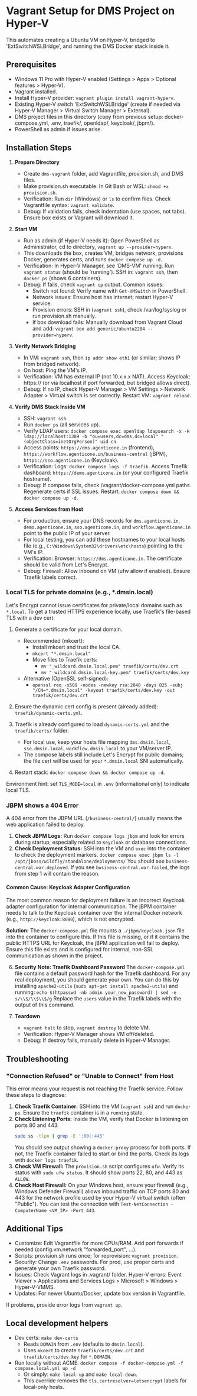 # Vagrant Setup for DMS Project on Hyper-V

This automates creating a Ubuntu VM on Hyper-V, bridged to 'ExtSwitchWSLBridge', and running the DMS Docker stack inside it.

## Prerequisites
- Windows 11 Pro with Hyper-V enabled (Settings > Apps > Optional features > Hyper-V).
- Vagrant installed[](https://www.vagrantup.com/downloads).
- Install Hyper-V provider: `vagrant plugin install vagrant-hyperv`.
- Existing Hyper-V switch 'ExtSwitchWSLBridge' (create if needed via Hyper-V Manager > Virtual Switch Manager > External).
- DMS project files in this directory (copy from previous setup: docker-compose.yml, .env, traefik/, openldap/, keycloak/, jbpm/).
- PowerShell as admin if issues arise.

## Installation Steps

1. **Prepare Directory**
   - Create `dms-vagrant` folder, add Vagrantfile, provision.sh, and DMS files.
   - Make provision.sh executable: In Git Bash or WSL: `chmod +x provision.sh`.
   - Verification: Run `dir` (Windows) or `ls` to confirm files. Check Vagrantfile syntax: `vagrant validate`.
   - Debug: If validation fails, check indentation (use spaces, not tabs). Ensure box exists or Vagrant will download it.

2. **Start VM**
   - Run as admin (if Hyper-V needs it): Open PowerShell as Administrator, cd to directory, `vagrant up --provider=hyperv`.
   - This downloads the box, creates VM, bridges network, provisions Docker, generates certs, and runs `docker compose up -d`.
   - Verification: In Hyper-V Manager, see 'DMS-VM' running. Run `vagrant status` (should be 'running'). SSH in: `vagrant ssh`, then `docker ps` (shows 6 containers).
   - Debug: If fails, check `vagrant up` output. Common issues:
     - Switch not found: Verify name with `Get-VMSwitch` in PowerShell.
     - Network issues: Ensure host has internet; restart Hyper-V service.
     - Provision errors: SSH in (`vagrant ssh`), check /var/log/syslog or run provision.sh manually.
     - If box download fails: Manually download from Vagrant Cloud and add: `vagrant box add generic/ubuntu2204 --provider=hyperv`.

3. **Verify Network Bridging**
   - In VM: `vagrant ssh`, then `ip addr show eth1` (or similar; shows IP from bridged network).
   - On host: Ping the VM's IP.
   - Verification: VM has external IP (not 10.x.x.x NAT). Access Keycloak: https://<vm-ip> (or via localhost if port forwarded, but bridged allows direct).
   - Debug: If no IP, check Hyper-V Manager > VM Settings > Network Adapter > Virtual switch is set correctly. Restart VM: `vagrant reload`.

4. **Verify DMS Stack Inside VM**
   - SSH: `vagrant ssh`.
   - Run `docker ps` (all services up).
   - Verify LDAP users: `docker compose exec openldap ldapsearch -x -H ldap://localhost:1389 -b "ou=users,dc=dms,dc=local" "(objectClass=inetOrgPerson)" uid cn`
   - Access points: `https://dms.agenticone.in` (frontend), `https://workflow.agenticone.in/business-central` (jBPM), `https://sso.agenticone.in` (Keycloak).
   - Verification: Logs: `docker compose logs -f traefik`. Access Traefik dashboard: `https://demo.agenticone.in` (or your configured Traefik hostname).
   - Debug: If compose fails, check /vagrant/docker-compose.yml paths. Regenerate certs if SSL issues. Restart: `docker compose down && docker compose up -d`.

5. **Access Services from Host**
   - For production, ensure your DNS records for `dms.agenticone.in`, `demo.agenticone.in`, `sso.agenticone.in`, and `workflow.agenticone.in` point to the public IP of your server.
   - For local testing, you can add these hostnames to your local hosts file (e.g., `C:\Windows\System32\drivers\etc\hosts`) pointing to the VM's IP.
   - Verification: Browser: `https://dms.agenticone.in`. The certificate should be valid from Let's Encrypt.
   - Debug: Firewall: Allow inbound on VM (ufw allow if enabled). Ensure Traefik labels correct.

### Local TLS for private domains (e.g., *.dmsin.local)

Let's Encrypt cannot issue certificates for private/local domains such as `*.local`.
To get a trusted HTTPS experience locally, use Traefik's file-based TLS with a dev cert:

1. Generate a certificate for your local domain.
   - Recommended (mkcert):
     - Install mkcert and trust the local CA.
     - `mkcert "*.dmsin.local"`
     - Move files to Traefik certs:
       - `mv "_wildcard.dmsin.local.pem" traefik/certs/dev.crt`
       - `mv "_wildcard.dmsin.local-key.pem" traefik/certs/dev.key`
   - Alternative (OpenSSL self-signed):
     - `openssl req -x509 -nodes -newkey rsa:2048 -days 825 -subj "/CN=*.dmsin.local" -keyout traefik/certs/dev.key -out traefik/certs/dev.crt`

2. Ensure the dynamic cert config is present (already added): `traefik/dynamic-certs.yml`.

3. Traefik is already configured to load `dynamic-certs.yml` and the `traefik/certs/` folder.
   - For local use, keep your hosts file mapping `dms.dmsin.local`, `sso.dmsin.local`, `workflow.dmsin.local` to your VM/server IP.
   - The compose labels still include Let's Encrypt for public domains; the file cert will be used for your `*.dmsin.local` SNI automatically.

4. Restart stack: `docker compose down && docker compose up -d`.

Environment hint: set `TLS_MODE=local` in `.env` (informational only) to indicate local TLS.

### JBPM shows a 404 Error

A 404 error from the JBPM URL (`/business-central/`) usually means the web application failed to deploy.
1.  **Check JBPM Logs:** Run `docker compose logs jbpm` and look for errors during startup, especially related to `Keycloak` or database connections.
2.  **Check Deployment Status:** SSH into the VM and `exec` into the container to check the deployment markers.
    `docker compose exec jbpm ls -l /opt/jboss/wildfly/standalone/deployments/`
    You should see `business-central.war.deployed`. If you see `business-central.war.failed`, the logs from step 1 will contain the reason.

#### Common Cause: Keycloak Adapter Configuration

The most common reason for deployment failure is an incorrect Keycloak adapter configuration for internal communication. The jBPM container needs to talk to the Keycloak container over the internal Docker network (e.g., `http://keycloak:8080`), which is not encrypted.

**Solution:** The `docker-compose.yml` file mounts a `./jbpm/keycloak.json` file into the container to configure this. If this file is missing, or if it contains the public HTTPS URL for Keycloak, the jBPM application will fail to deploy. Ensure this file exists and is configured for internal, non-SSL communication as shown in the project.

6. **Security Note: Traefik Dashboard Password**
   The `docker-compose.yml` file contains a default password hash for the Traefik dashboard. For any real deployment, you should generate your own. You can do this by installing `apache2-utils` (`sudo apt-get install apache2-utils`) and running:
   `echo $(htpasswd -nb admin your_new_password) | sed -e s/\\$/\\$\\$/g`
   Replace the `users` value in the Traefik labels with the output of this command.

7. **Teardown**
   - `vagrant halt` to stop, `vagrant destroy` to delete VM.
   - Verification: Hyper-V Manager shows VM off/deleted.
   - Debug: If destroy fails, manually delete in Hyper-V Manager.

## Troubleshooting

### "Connection Refused" or "Unable to Connect" from Host

This error means your request is not reaching the Traefik service. Follow these steps to diagnose:

1.  **Check Traefik Container:** SSH into the VM (`vagrant ssh`) and run `docker ps`. Ensure the `traefik` container is in a `running` state.
2.  **Check Listening Ports:** Inside the VM, verify that Docker is listening on ports 80 and 443.
    ```bash
    sudo ss -tlpn | grep -E ':80|:443'
    ```
    You should see output showing a `docker-proxy` process for both ports. If not, the Traefik container failed to start or bind the ports. Check its logs with `docker logs traefik`.
3.  **Check VM Firewall:** The `provision.sh` script configures `ufw`. Verify its status with `sudo ufw status`. It should show ports 22, 80, and 443 as `ALLOW`.
4.  **Check Host Firewall:** On your Windows host, ensure your firewall (e.g., Windows Defender Firewall) allows inbound traffic on TCP ports 80 and 443 for the network profile used by your Hyper-V virtual switch (often "Public"). You can test the connection with `Test-NetConnection -ComputerName <VM_IP> -Port 443`.

## Additional Tips
- Customize: Edit Vagrantfile for more CPUs/RAM. Add port forwards if needed (config.vm.network "forwarded_port", ...).
- Scripts: provision.sh runs once; for reprovision: `vagrant provision`.
- Security: Change `.env` passwords. For prod, use proper certs and generate your own Traefik password.
- Issues: Check Vagrant logs in .vagrant/ folder. Hyper-V errors: Event Viewer > Applications and Services Logs > Microsoft > Windows > Hyper-V-VMMS.
- Updates: For newer Ubuntu/Docker, update box version in Vagrantfile.

If problems, provide error logs from `vagrant up`.

## Local development helpers

- Dev certs: `make dev-certs`
  - Reads `DOMAIN` from `.env` (defaults to `dmsin.local`).
  - Uses `mkcert` to create `traefik/certs/dev.crt` and `traefik/certs/dev.key` for `*.DOMAIN`.
- Run locally without ACME: `docker compose -f docker-compose.yml -f compose.local.yml up -d`
  - Or simply: `make local-up` and `make local-down`.
  - This override removes the `tls.certresolver=letsencrypt` labels for local-only hosts.
